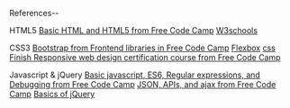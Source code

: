 References--

HTML5
[Basic HTML and HTML5 from Free Code Camp](https://www.freecodecamp.org/)
[W3schools](https://www.w3schools.com/html/)


CSS3
[Bootstrap from Frontend libraries in Free Code Camp](https://www.freecodecamp.org/)
[Flexbox](https://css-tricks.com/snippets/css/a-guide-to-flexbox/)
[css](https://www.w3schools.com/css/default.asp)
[Finish Responsive web design certification course from Free Code Camp](https://www.freecodecamp.org/)


Javascript & jQuery
[Basic javascript, ES6, Regular expressions, and Debugging from Free Code Camp](https://www.freecodecamp.org/)
[JSON, APIs, and ajax from Free Code Camp](https://www.freecodecamp.org/)
[Basics of jQuery](https://learn.jquery.com/using-jquery-core/)



